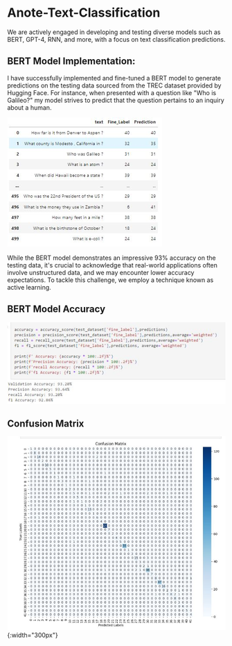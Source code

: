 # Anote-Text-Classification

We are actively engaged in developing and testing diverse models such as BERT, GPT-4, RNN, and more, with a focus on text classification predictions.

## BERT Model Implementation:
I have successfully implemented and fine-tuned a BERT model to generate predictions on the testing data sourced from the TREC dataset provided by Hugging Face. For instance, when presented with a question like "Who is Galileo?" my model strives to predict that the question pertains to an inquiry about a human. 

![Testing Snapshot 1](https://github.com/Whiteii/Anote-Text-Classification/blob/main/FineLabel/Capture.JPG)

While the BERT model demonstrates an impressive 93% accuracy on the testing data, it's crucial to acknowledge that real-world applications often involve unstructured data, and we may encounter lower accuracy expectations. To tackle this challenge, we employ a technique known as active learning.

## BERT Model Accuracy
![Testing Snapshot 2](https://github.com/Whiteii/Anote-Text-Classification/blob/main/FineLabel/Capture2.JPG)     


## Confusion Matrix 
![Confusion Matrix](https://github.com/Whiteii/Anote-Text-Classification/blob/main/FineLabel/ConfusionMatrix.JPG){:width="300px"}






